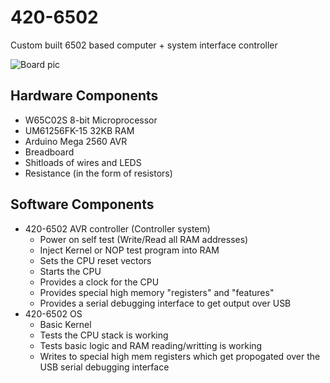 # 420-6502
Custom built 6502 based computer + system interface controller

![Board pic](/pic.png)

## Hardware Components
* W65C02S 8-bit Microprocessor
* UM61256FK-15 32KB RAM 
* Arduino Mega 2560 AVR 
* Breadboard
* Shitloads of wires and LEDS
* Resistance (in the form of resistors)

## Software Components
* 420-6502 AVR controller (Controller system)
  * Power on self test (Write/Read all RAM addresses)
  * Inject Kernel or NOP test program into RAM 
  * Sets the CPU reset vectors
  * Starts the CPU
  * Provides a clock for the CPU
  * Provides special high memory "registers" and "features"
  * Provides a serial debugging interface to get output over USB
* 420-6502 OS 
  * Basic Kernel
  * Tests the CPU stack is working 
  * Tests basic logic and RAM reading/writting is working
  * Writes to special high mem registers which get propogated over the USB serial debugging interface
